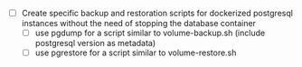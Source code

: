 - [ ] Create specific backup and restoration scripts for dockerized postgresql instances without the need of stopping the database container
    - [ ] use pgdump for a script similar to volume-backup.sh (include postgresql version as metadata)
    - [ ] use pgrestore for a script similar to volume-restore.sh
